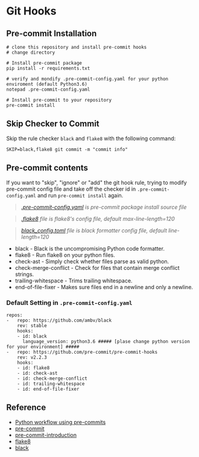 # Git Hooks

## Pre-commit Installation
```
# clone this repository and install pre-commit hooks
# change directory

# Install pre-commit package
pip install -r requirements.txt

# verify and mondify .pre-commit-config.yaml for your python enviroment (default Python3.6)
notepad .pre-commit-config.yaml

# Install pre-commit to your repository
pre-commit install
```

## Skip Checker to Commit
Skip the rule checker `black` and `flake8` with the following command:
```
SKIP=black,flake8 git commit -m "commit info"
```

## Pre-commit contents
If you want to "skip", "ignore" or "add" the git hook rule, trying to modify pre-commit config file and take off the checker id in `.pre-commit-config.yaml` and run `pre-commit install` again.

>*[.pre-commit-config.yaml](.pre-commit-config.yaml) is pre-commit package install source file*

>*[.flake8](.flake8) file is flake8's config file, default max-line-length=120*

>*[black_config.toml](black_config.toml) file is black formatter config file, default line-length=120*

* black - Black is the uncompromising Python code formatter.
* flake8 - Run flake8 on your python files.
* check-ast - Simply check whether files parse as valid python.
* check-merge-conflict - Check for files that contain merge conflict strings.
* trailing-whitespace - Trims trailing whitespace.
* end-of-file-fixer - Makes sure files end in a newline and only a newline.

### Default Setting in `.pre-commit-config.yaml`
```
repos:
-   repo: https://github.com/ambv/black
    rev: stable
    hooks:
    - id: black
      language_version: python3.6 ##### [plase change python version for your environment] #####
-   repo: https://github.com/pre-commit/pre-commit-hooks
    rev: v2.2.3
    hooks:
    - id: flake8
    - id: check-ast
    - id: check-merge-conflict
    - id: trailing-whitespace
    - id: end-of-file-fixer
```

## Reference
* [Python workflow using pre-commits](https://ljvmiranda921.github.io/notebook/2018/06/21/precommits-using-black-and-flake8/)
* [pre-commit](https://github.com/pre-commit/pre-commit-hooks)
* [pre-commit-introduction](https://pre-commit.com/#intro)
* [flake8](https://pypi.org/project/flake8/)
* [black](https://github.com/ambv/black)
